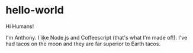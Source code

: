 hello-world
===========

Hi Humans!

I'm Anthony. I like Node.js and Coffeescript (that's what I'm made of!). 
I've had tacos on the moon and they are far superior to Earth tacos. 
